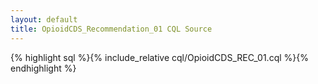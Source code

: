 ```yaml
---
layout: default
title: OpioidCDS_Recommendation_01 CQL Source
---
```


{% highlight sql %}{% include_relative cql/OpioidCDS_REC_01.cql %}{% endhighlight %}
